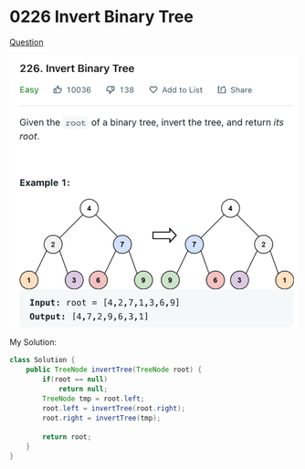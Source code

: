 # 0226 Invert Binary Tree

[Question](https://leetcode.com/problems/invert-binary-tree/)

![](../.gitbook/assets/image-20221013095828700.png)

My Solution:

```java
class Solution {
    public TreeNode invertTree(TreeNode root) {
        if(root == null) 
            return null;
        TreeNode tmp = root.left;
        root.left = invertTree(root.right);
        root.right = invertTree(tmp);
        
        return root;
    }
}
```
